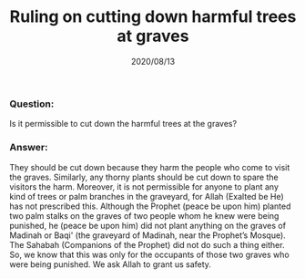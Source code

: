 ﻿---
layout: post
title: "Ruling on cutting down harmful trees at graves"
publisher: "alsalafiyyah@icloud.com"
source: "Majmu' Fatawa wa Maqalat 4/372, question 7"
hijri: Dhul-Hijjah 23, 1441
excerpt: They should be cut down because they harm the people who come to visit the graves. Similarly, any thorny plants should be cut down to spare the visitors the harm.
date: 2020/08/13
category: [funerals, fatwas]
shaykhs: Shaykh Ibn Baz
---

### Question:

Is it permissible to cut down the harmful trees at the graves?

### Answer:
They should be cut down because they harm the people who come to visit the graves. Similarly, any thorny plants should be cut down to spare the visitors the harm. Moreover, it is not permissible for anyone to plant any kind of trees or palm branches in the graveyard, for Allah (Exalted be He) has not prescribed this. Although the Prophet (peace be upon him) planted two palm stalks on the graves of two people whom he knew were being punished, he (peace be upon him) did not plant anything on the graves of Madinah or Baqi' (the graveyard of Madinah, near the Prophet’s Mosque). The Sahabah (Companions of the Prophet) did not do such a thing either. So, we know that this was only for the occupants of those two graves who were being punished. We ask Allah to grant us safety.

